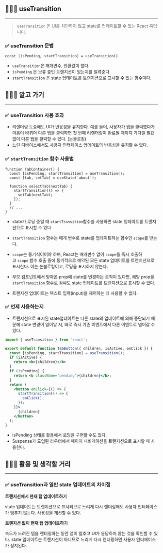## 🧑🏻‍💻 useTransition

---

> `useTransition` 은 UI를 차단하지 않고 state를 업데이트할 수 있는 React 훅입니다.
> 

### ✅ useTransition 문법

```tsx
const [isPending, startTransition] = useTransition()
```

- `useTransition`은 매개변수, 반환값이 없다.
- `isPending` 은 보류 중인 트랜지션이 있는지를 알려준다.
- `startTransition` 은 state 업데이트를 트랜지션으로 표시할 수 있는 함수이다.

## 🧑🏻‍💻 알고 가기

---

### ✅ useTransition 사용 효과

- 리렌더링 도중에도 UI가 반응성을 유지한다. 예를 들어, 사용자가 탭을 클릭했다가 마음이 바뀌어 다른 탭을 클릭하면 첫 번째 리렌더링이 완료될 때까지 기다릴 필요 없이 다른 탭을 클릭할 수 있다. (논블로킹)
- 느린 디바이스에서도 사용자 인터페이스 업데이트의 반응성을 유지할 수 있다.

### ✅ `startTransition` 함수 사용법

```tsx
function TabContainer() {
  const [isPending, startTransition] = useTransition();
  const [tab, setTab] = useState('about');

  function selectTab(nextTab) {
    startTransition(() => {
      setTab(nextTab);
    });
  }
  // ...
}
```

- state가 로딩 중일 때 `startTransition`함수를 사용하면 state 업데이트를 트랜지션으로 표시할 수 있다
- `startTransition` 함수는 매개 변수로 state를 업데이트하는 함수인 `scope`를 받는다.
- `scope`는 동기식이어야 하며, React는 매개변수 없이 `scope`를 즉시 호출하고 `scope` 함수 호출 중에 동기적으로 예약된 모든 state 업데이트를 트랜지션으로 표시한다. 이는 논블로킹이고, 로딩을 표시하지 않는다.

- 부모 컴포넌트에서 받아온 prop에 state를 변경하는 로직이 있다면, 해당 prop을 `startTransition` 함수로 감싸도 state 업데이트를 트랜지션으로 표시할 수 있다.
- 트렌지션 업데이트는 텍스트 입력(input)을 제어하는 데 사용할 수 없다.

### ✅ 언제 사용하는지

- 트랜지션으로 표시된 state업데이트는 다른 state의 업데이트에 의해 중단되기 때문에 state 변경이 일어날 시, 바로 즉시 기존 이벤트에서 다른 이벤트로 넘어갈 수 있다.

```jsx
import { useTransition } from 'react';

export default function TabButton({ children, isActive, onClick }) {
  const [isPending, startTransition] = useTransition();
  if (isActive) {
    return <b>{children}</b>
  }
  if (isPending) {
    return <b className="pending">{children}</b>;
  }
  return (
    <button onClick={() => {
      startTransition(() => {
        onClick();
      });
    }}>
      {children}
    </button>
  );
}
```

- isPending 상태를 활용해서 로딩을 구현할 수도 있다.
- Suspense가 도입된 라우터에서 페이지 내비게이션을 트랜지션으로 표시할 때 사용한다.

## 🧑🏻‍💻 활용 및 생각할 거리

---

### ✅ useTransition과 일반 state 업데이트의 차이점

**트랜지션에서 현재 탭 업데이트하기**

state 업데이트는 트랜지션으로 표시되므로 느리게 다시 렌더링해도 사용자 인터페이스가 멈추지 않는다. 사용성을 개선할 수 있다.

**트랜지션 없이 현재 탭 업데이트하기**

속도가 느려진 탭을 렌더링하는 동안 앱이 멈추고 UI가 응답하지 않는 것을 확인할 수 있다. state 업데이트는 트랜지션이 아니므로 느리게 다시 렌더링하면 사용자 인터페이스가 정지된다.